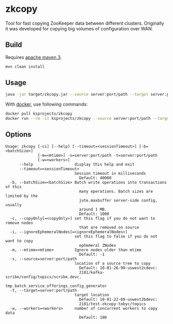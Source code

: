 # zkcopy

Tool for fast copying ZooKeeper data between different clusters.
Originally it was developed for copying big volumes of configuration over WAN.

## Build

Requires [apache maven 3](https://maven.apache.org/).

```bash
mvn clean install
```

## Usage

```bash
java -jar target/zkcopy.jar --source server:port/path --target server:port/path
```

With [docker](https://hub.docker.com/r/ksprojects/zkcopy/), use following commands:

```bash
docker pull ksprojects/zkcopy
docker run --rm -it ksprojects/zkcopy --source server:port/path --target server:port/path
```

## Options

```
Usage: zkcopy [-ci] [--help] [--timeout=<sessionTimeout>] [-b=<batchSize>]
              [-m=<mtime>] -s=server:port/path -t=server:port/path
              [-w=<workers>]
      --help                  display this help and exit
      --timeout=<sessionTimeout>
                              Session timeout in milliseconds
                                Default: 40000
  -b, --batchSize=<batchSize> Batch write operations into transactions of this
                                many operations. Batch sizes are limited by the
                                jute.maxbuffer server-side config, usually
                                around 1 MB.
                                Default: 1000
  -c, --copyOnly[=<copyOnly>] set this flag if you do not want to remove nodes
                                that are removed on source
  -i, --ignoreEphemeralNodes[=<ignoreEphemeralNodes>]
                              set this flag to false if you do not want to copy
                                ephemeral ZNodes
  -m, --mtime=<mtime>         Ignore nodes older than mtime
                                Default: -1
  -s, --source=server:port/path
                              location of a source tree to copy
                                Default: 10-81-26-99-uswest2cdevc:
                                2181/kafka-scribe/config/topics/scribe.devc.
                                tmp_batch_service_offerings_config_generator
  -t, --target=server:port/path
                              target location
                                Default: 10-81-22-69-uswest2bdevc:
                                2181/test-zkcopy-tobyc/topics
  -w, --workers=<workers>     number of concurrent workers to copy data
                                Default: 100
```
